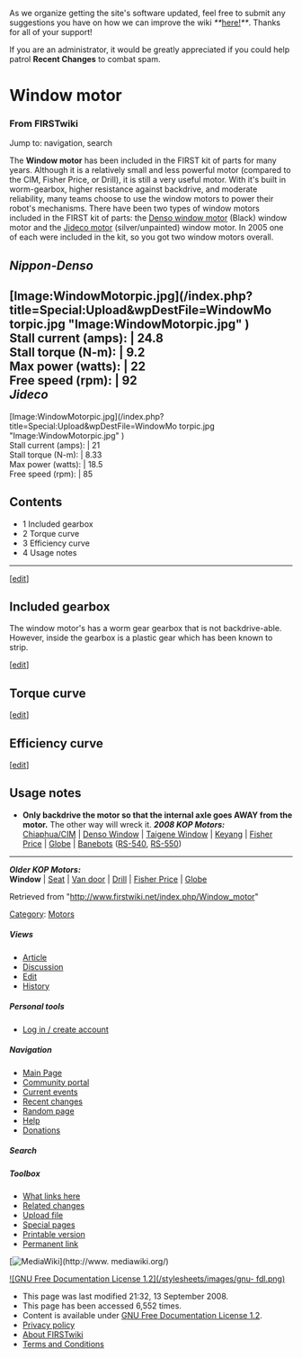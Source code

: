 As we organize getting the site's software updated, feel free to submit any
suggestions you have on how we can improve the wiki
_**_[here!](/index.php/User:Hallry/Suggestions "User:Hallry/Suggestions"
)_**_. Thanks for all of your support!

If you are an administrator, it would be greatly appreciated if you could help
patrol **Recent Changes** to combat spam.

# Window motor

### From FIRSTwiki

Jump to: navigation, search

The **Window motor** has been included in the FIRST kit of parts for many
years. Although it is a relatively small and less powerful motor (compared to
the CIM, Fisher Price, or Drill), it is still a very useful motor. With it's
built in worm-gearbox, higher resistance against backdrive, and moderate
reliability, many teams choose to use the window motors to power their robot's
mechanisms. There have been two types of window motors included in the FIRST
kit of parts: the [Denso window motor](/index.php/Denso_window_motor "Denso
window motor" ) (Black) window motor and the [Jideco
motor](/index.php?title=Jideco_motor&action=edit "Jideco motor" )
(silver/unpainted) window motor. In 2005 one of each were included in the kit,
so you got two window motors overall.

_Nippon-Denso_  
---  
[Image:WindowMotorpic.jpg](/index.php?title=Special:Upload&wpDestFile=WindowMo
torpic.jpg "Image:WindowMotorpic.jpg" )  
Stall current (amps): | 24.8  
Stall torque (N-m): | 9.2  
Max power (watts): | 22  
Free speed (rpm): | 92  
_Jideco_  
---  
[Image:WindowMotorpic.jpg](/index.php?title=Special:Upload&wpDestFile=WindowMo
torpic.jpg "Image:WindowMotorpic.jpg" )  
Stall current (amps): | 21  
Stall torque (N-m): | 8.33  
Max power (watts): | 18.5  
Free speed (rpm): | 85  
  
## Contents

  * 1 Included gearbox
  * 2 Torque curve
  * 3 Efficiency curve
  * 4 Usage notes  
---  
  
[[edit](/index.php?title=Window_motor&action=edit&section=1 "Edit section:
Included gearbox" )]

## Included gearbox

The window motor's has a worm gear gearbox that is not backdrive-able.
However, inside the gearbox is a plastic gear which has been known to strip.

[[edit](/index.php?title=Window_motor&action=edit&section=2 "Edit section:
Torque curve" )]

## Torque curve

[[edit](/index.php?title=Window_motor&action=edit&section=3 "Edit section:
Efficiency curve" )]

## Efficiency curve

[[edit](/index.php?title=Window_motor&action=edit&section=4 "Edit section:
Usage notes" )]

## Usage notes

  * **Only backdrive the motor so that the internal axle goes AWAY from the motor.** The other way will wreck it. 
_**2008 KOP Motors:**_  
[Chiaphua/CIM](/index.php/CIM_motor "CIM motor" ) | [Denso
Window](/index.php/Denso_window_motor "Denso window motor" ) | [Taigene
Window](/index.php?title=Taigene_window_motor&action=edit "Taigene window
motor" ) | [Keyang](/index.php?title=Keyang_motor&action=edit "Keyang motor" )
| [Fisher Price](/index.php/Fisher_Price_motor "Fisher Price motor" ) |
[Globe](/index.php/Globe_motor "Globe motor" ) |
[Banebots](/index.php/Banebots_motor "Banebots motor" )
([RS-540](/index.php?title=RS-540_Banebots_motor&action=edit "RS-540 Banebots
motor" ), [RS-550](/index.php/RS-550_Banebots_motor "RS-550 Banebots motor" ))  
---  
_**Older KOP Motors:**_  
**Window** | [Seat](/index.php?title=Seat_motor&action=edit "Seat motor" ) | [Van door](/index.php/Van_door_motor "Van door motor" ) | [Drill](/index.php/Drill_motor "Drill motor" ) | [Fisher Price](/index.php/Fisher_Price_motor "Fisher Price motor" ) | [Globe](/index.php/Globe_motor "Globe motor" )  
  
Retrieved from "<http://www.firstwiki.net/index.php/Window_motor>"

[Category](/index.php?title=Special:Categories&article=Window_motor
"Special:Categories" ): [Motors](/index.php/Category:Motors "Category:Motors"
)

##### Views

  * [Article](/index.php/Window_motor)
  * [Discussion](/index.php/Talk:Window_motor)
  * [Edit](/index.php?title=Window_motor&action=edit)
  * [History](/index.php?title=Window_motor&action=history)

##### Personal tools

  * [Log in / create account](/index.php?title=Special:Userlogin&returnto=Window_motor)

[](/index.php/Main_Page "Main Page" )

##### Navigation

  * [Main Page](/index.php/Main_Page)
  * [Community portal](/index.php/FIRSTwiki:Community_portal)
  * [Current events](/index.php/Current_events)
  * [Recent changes](/index.php/Special:Recentchanges)
  * [Random page](/index.php/Special:Random)
  * [Help](/index.php/FIRSTwiki:Help)
  * [Donations](/index.php/FIRSTwiki:Site_support)

##### Search



##### Toolbox

  * [What links here](/index.php/Special:Whatlinkshere/Window_motor)
  * [Related changes](/index.php/Special:Recentchangeslinked/Window_motor)
  * [Upload file](/index.php/Special:Upload)
  * [Special pages](/index.php/Special:Specialpages)
  * [Printable version](/index.php?title=Window_motor&printable=yes)
  * [Permanent link](/index.php?title=Window_motor&oldid=68975)

[![MediaWiki](/skins/common/images/poweredby_mediawiki_88x31.png)](http://www.
mediawiki.org/)

[![GNU Free Documentation License 1.2](/stylesheets/images/gnu-
fdl.png)](http://www.gnu.org/copyleft/fdl.html)

  * This page was last modified 21:32, 13 September 2008.
  * This page has been accessed 6,552 times.
  * Content is available under [GNU Free Documentation License 1.2](http://www.gnu.org/copyleft/fdl.html "http://www.gnu.org/copyleft/fdl.html" ).
  * [Privacy policy](/index.php/FIRSTwiki:Privacy_policy "FIRSTwiki:Privacy policy" )
  * [About FIRSTwiki](/index.php/FIRSTwiki:About "FIRSTwiki:About" )
  * [Terms and Conditions](/index.php/FIRSTwiki:Terms_and_conditions "FIRSTwiki:Terms and conditions" )

